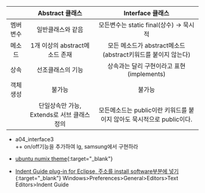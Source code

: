 
|  | Abstract 클래스 | Interface 클래스 |
| :---: | :---: | :---: |
| 멤버변수 | 일반클래스와 같음 | 모든변수는 static final(상수) -> 묵시적 |
| 메소드 | 1개 이상의 abstract메소드 존재 | 모든 메소드가 abstract메소드(abstract키워드를 붙이지 않는다) |
| 상속 | 선조클래스의 기능 | 상속과는 달리 구현이라고 표현(implements) |
| 객체 생성 | 불가능 | 불가능 |
|  | 단일상속만 가능, Extends로 서브 클래스 정의 | 모든메소드는 public이란 키워드를 붙이지 않아도 묵시적으로 public이다. |

 
- a04_interface3  
++ on/off기능을 추가하여 lg, samsung에서 구현하라  
 
- [ubuntu numix theme](https://sschaef.github.io/IndentGuide/){:target="_blank"}
 
- [Indent Guide plug-in for Eclipse, 주소를 install software부분에 넣기](http://sschaef.github.io/IndentGuide/update){:target="_blank"}
Windows>Preferences>General>Editors>Text Editors>Indent Guide

